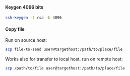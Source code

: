 #### Keygen 4096 bits
```bash
ssh-keygen -t rsa -b 4096
```
#### Copy file
Run on source host:
```bash
scp file-to-send user@targethost:/path/to/place/file
```
Works also for transfer to local host. run on remote host:
```bash
scp /path/to/file user@targethost:/path/to/place/file
```
